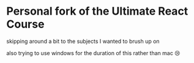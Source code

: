 # Personal fork of the Ultimate React Course
skipping around a bit to the subjects I wanted to brush up on

also trying to use windows for the duration of this rather than mac 😢